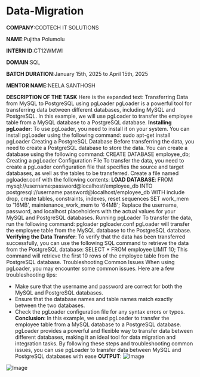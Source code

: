 # Data-Migration

**COMPANY**:CODTECH IT SOLUTIONS

**NAME**:Pujitha Polumolu

**INTERN ID**:CT12WMWI

**DOMAIN**:SQL

**BATCH DURATION**:January 15th, 2025 to April 15th, 2025

**MENTOR NAME**:NEELA SANTHOSH

**DESCRIPTION OF THE TASK**
Here is the expanded text:
Transferring Data from MySQL to PostgreSQL using pgLoader
pgLoader is a powerful tool for transferring data between different databases, including MySQL and PostgreSQL. In this example, we will use pgLoader to transfer the employee table from a MySQL database to a PostgreSQL database.
**Installing pgLoader**:
To use pgLoader, you need to install it on your system. You can install pgLoader using the following command:
sudo apt-get install pgLoader
Creating a PostgreSQL Database
Before transferring the data, you need to create a PostgreSQL database to store the data. You can create a database using the following command:
CREATE DATABASE employee_db;
Creating a pgLoader Configuration File
To transfer the data, you need to create a pgLoader configuration file that specifies the source and target databases, as well as the tables to be transferred. Create a file named pgloader.conf with the following contents:
**LOAD DATABASE**:
FROM mysql://username:password@localhost/employee_db
INTO postgresql://username:password@localhost/employee_db
WITH include drop, create tables, constraints, indexes, reset sequences
SET work_mem to '16MB', maintenance_work_mem to '64MB';
Replace the username, password, and localhost placeholders with the actual values for your MySQL and PostgreSQL databases.
Running pgLoader
To transfer the data, run the following command:
pgloader pgloader.conf
pgLoader will transfer the employee table from the MySQL database to the PostgreSQL database.
**Verifying the Data Transfer**:
To verify that the data has been transferred successfully, you can use the following SQL command to retrieve the data from the PostgreSQL database:
SELECT * FROM employee LIMIT 10;
This command will retrieve the first 10 rows of the employee table from the PostgreSQL database.
Troubleshooting Common Issues
When using pgLoader, you may encounter some common issues. Here are a few troubleshooting tips:
- Make sure that the username and password are correct for both the MySQL and PostgreSQL databases.
- Ensure that the database names and table names match exactly between the two databases.
- Check the pgLoader configuration file for any syntax errors or typos.
**Conclusion**:
In this example, we used pgLoader to transfer the employee table from a MySQL database to a PostgreSQL database. pgLoader provides a powerful and flexible way to transfer data between different databases, making it an ideal tool for data migration and integration tasks.
By following these steps and troubleshooting common issues, you can use pgLoader to transfer data between MySQL and PostgreSQL databases with ease
**OUTPUT**:
  ![Image](https://github.com/user-attachments/assets/87d03f29-c0fc-4617-af68-5d37b50053fa)

![Image](https://github.com/user-attachments/assets/3d11c2e5-9642-428c-9c95-d12af147811e)






